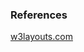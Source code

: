 

<h3>
References
</h3>

[w3layouts.com](https://w3layouts.com/couchs-furniture-category-flat-bootstrap-responsive-web-template/)